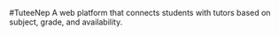 #TuteeNep 
A web platform that connects students with tutors based on subject, grade, and availability.
